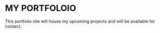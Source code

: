 # MY PORTFOLOIO 

This portfolio site will house my upcoming projects and will be available for contact.